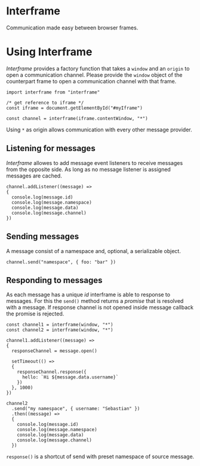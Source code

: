 # Interframe

Communication made easy between browser frames.


# Using Interframe

*Interframe* provides a factory function that takes a `window` and an `origin`
to open a communication channel. Please provide the `window` object of the
counterpart frame to open a communication channel with that frame.

````
import interframe from "interframe"

/* get reference to iframe */
const iframe = document.getElementById("#myIframe")

const channel = interframe(iframe.contentWindow, "*")
````

Using `*` as origin allows communication with every other message provider.


## Listening for messages

*Interframe* allowes to add message event listeners to receive messages from
the opposite side. As long as no message listener is assigned messages are
cached.

````
channel.addListener((message) =>
{
  console.log(message.id)
  console.log(message.namespace)
  console.log(message.data)
  console.log(message.channel)
})
````


## Sending messages

A message consist of a namespace and, optional, a serializable object.

````
channel.send("namespace", { foo: "bar" })
````


## Responding to messages

As each message has a unique *id* interframe is able to response to messages.
For this the `send()` method returns a *promise* that is resolved with a message.
If response channel is not opened inside message callback the promise is rejected.

````
const channel1 = interframe(window, "*")
const channel2 = interframe(window, "*")

channel1.addListener((message) =>
{
  responseChannel = message.open()

  setTimeout(() =>
  {
    responseChannel.response({
      hello: `Hi ${message.data.username}`
    })
  }, 1000)
})

channel2
  .send("my namespace", { username: "Sebastian" })
  .then((message) =>
  {
    console.log(message.id)
    console.log(message.namespace)
    console.log(message.data)
    console.log(message.channel)
  })
````

`response()` is a shortcut of send with preset namespace of source message.
